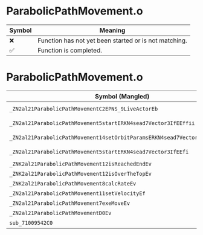 # ParabolicPathMovement.o
| Symbol | Meaning 
| ------------- | ------------- 
| :x: | Function has not yet been started or is not matching. 
| :white_check_mark: | Function is completed. 


# ParabolicPathMovement.o
| Symbol (Mangled) | Symbol (Demangled) | Decompiled? |
| ------------- |  ------------- | ------------- |
| `_ZN2al21ParabolicPathMovementC2EPNS_9LiveActorEb` | `al::ParabolicPathMovement::ParabolicPathMovement(al::LiveActor *,bool)` | :x: |
| `_ZN2al21ParabolicPathMovement5startERKN4sead7Vector3IfEEffii` | `al::ParabolicPathMovement::start(sead::Vector3<float> const&,float,float,int,int)` | :x: |
| `_ZN2al21ParabolicPathMovement14setOrbitParamsERKN4sead7Vector3IfEES5_ffii` | `al::ParabolicPathMovement::setOrbitParams(sead::Vector3<float> const&,sead::Vector3<float> const&,float,float,int,int)` | :x: |
| `_ZN2al21ParabolicPathMovement5startERKN4sead7Vector3IfEEfi` | `al::ParabolicPathMovement::start(sead::Vector3<float> const&,float,int)` | :x: |
| `_ZNK2al21ParabolicPathMovement12isReachedEndEv` | `al::ParabolicPathMovement::isReachedEnd(void)const` | :x: |
| `_ZNK2al21ParabolicPathMovement12isOverTheTopEv` | `al::ParabolicPathMovement::isOverTheTop(void)const` | :x: |
| `_ZNK2al21ParabolicPathMovement8calcRateEv` | `al::ParabolicPathMovement::calcRate(void)const` | :x: |
| `_ZN2al21ParabolicPathMovement11setVelocityEf` | `al::ParabolicPathMovement::setVelocity(float)` | :x: |
| `_ZN2al21ParabolicPathMovement7exeMoveEv` | `al::ParabolicPathMovement::exeMove(void)` | :x: |
| `_ZN2al21ParabolicPathMovementD0Ev` | `al::ParabolicPathMovement::~ParabolicPathMovement()` | :x: |
| `sub_71009542C0` | `` | :x: |

